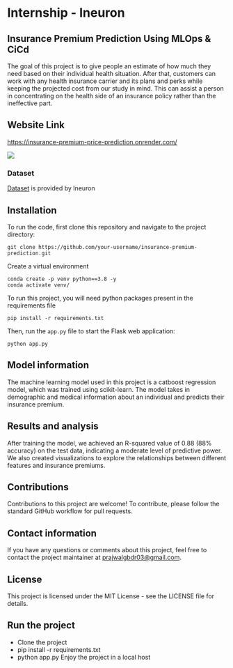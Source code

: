
# Internship - Ineuron
## Insurance Premium Prediction Using MLOps & CiCd
The goal of this project is to give people an estimate of how much they need based on their individual health situation. After that, customers can work with any health insurance carrier and its plans and perks while keeping the projected cost from our study in mind. This can assist a person in concentrating on the health side of an
insurance policy rather than the ineffective part.

## Website Link
https://insurance-premium-price-prediction.onrender.com/

![](https://github.com/praj2408/Insurance-Premium-Prediction-cicd/blob/main/static/img/Insurance%20Premium%20Prediction.gif)
### Dataset
[Dataset](https://www.kaggle.com/noordeen/insurance-premium-prediction) is provided by Ineuron

## Installation
To run the code, first clone this repository and navigate to the project directory:
```
git clone https://github.com/your-username/insurance-premium-prediction.git
```
Create a virtual environment
```
conda create -p venv python==3.8 -y
conda activate venv/
```
To run this project, you will need python packages present in the requirements file
```
pip install -r requirements.txt
```

Then, run the `app.py` file to start the Flask web application:
```
python app.py
```

## Model information
The machine learning model used in this project is a catboost regression model, which was trained using scikit-learn. The model takes in demographic and medical information about an individual and predicts their insurance premium.

## Results and analysis

After training the model, we achieved an R-squared value of 0.88 (88% accuracy) on the test data, indicating a moderate level of predictive power. We also created visualizations to explore the relationships between different features and insurance premiums.

## Contributions
Contributions to this project are welcome! To contribute, please follow the standard GitHub workflow for pull requests.

## Contact information
If you have any questions or comments about this project, feel free to contact the project maintainer at prajwalgbdr03@gmail.com.

## License
This project is licensed under the MIT License - see the LICENSE file for details.

## Run the project
- Clone the project
- pip install -r requirements.txt
- python app.py
Enjoy the project in a local host
